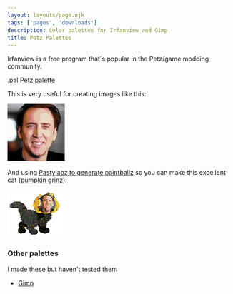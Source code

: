 ```yaml
---
layout: layouts/page.njk
tags: ['pages', 'downloads']
description: Color palettes for Irfanview and Gimp
title: Petz Palettes
---
```


Irfanview is a free program that's popular in the Petz/game modding community.

[.pal Petz palette](/public/downloads/irfanview-petz.zip)

This is very useful for creating images like this:

![nick](/public/images/nick.png)

And using [Pastylabz to generate paintballz](https://github.com/yakrell/pastylabz) so you can make this excellent cat ([pumpkin grinz](https://baddeath.neocities.org)):

![nick cat](/public/images/petz235.png)

### Other palettes

I made these but haven't tested them

- [Gimp](/public/downloads/gimp-petz.zip)
